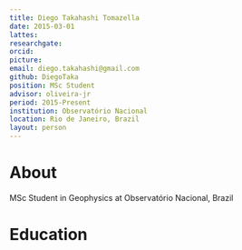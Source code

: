 ```yaml
---
title: Diego Takahashi Tomazella
date: 2015-03-01
lattes:
researchgate:
orcid:
picture: 
email: diego.takahashi@gmail.com
github: DiegoTaka
position: MSc Student
advisor: oliveira-jr
period: 2015-Present
institution: Observatório Nacional
location: Rio de Janeiro, Brazil
layout: person
---
```


# About

MSc Student in Geophysics at Observatório Nacional, Brazil

# Education



